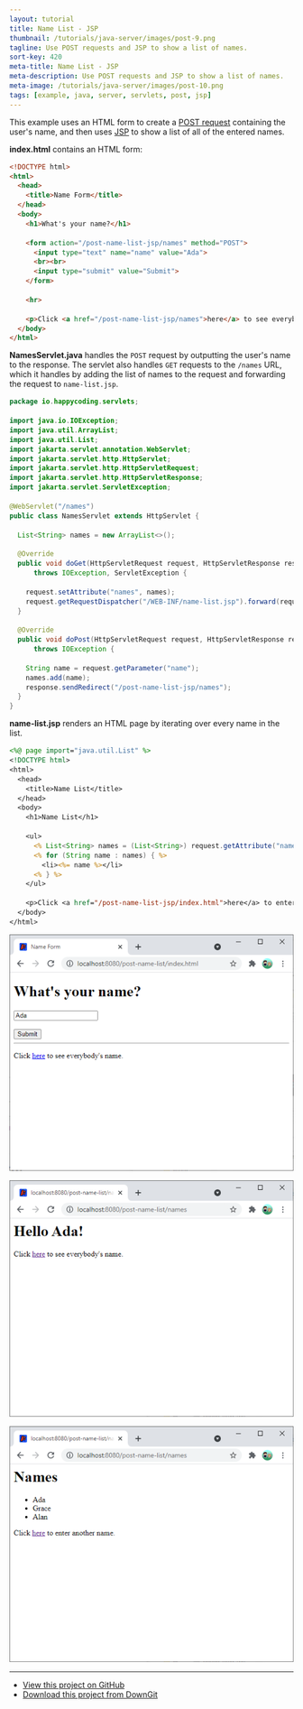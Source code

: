 ```yaml
---
layout: tutorial
title: Name List - JSP
thumbnail: /tutorials/java-server/images/post-9.png
tagline: Use POST requests and JSP to show a list of names.
sort-key: 420
meta-title: Name List - JSP
meta-description: Use POST requests and JSP to show a list of names.
meta-image: /tutorials/java-server/images/post-10.png
tags: [example, java, server, servlets, post, jsp]
---
```


This example uses an HTML form to create a [POST request](/tutorials/java-server/post) containing the user's name, and then uses [JSP](/tutorials/java-server/jsp) to show a list of all of the entered names.

**index.html** contains an HTML form:

```html
<!DOCTYPE html>
<html>
  <head>
    <title>Name Form</title>
  </head>
  <body>
    <h1>What's your name?</h1>

    <form action="/post-name-list-jsp/names" method="POST">
      <input type="text" name="name" value="Ada">
      <br><br>
      <input type="submit" value="Submit">
    </form>

    <hr>

    <p>Click <a href="/post-name-list-jsp/names">here</a> to see everybody's name.</p>
  </body>
</html>
```

**NamesServlet.java** handles the `POST` request by outputting the user's name to the response. The servlet also handles `GET` requests to the `/names` URL, which it handles by adding the list of names to the request and forwarding the request to `name-list.jsp`.

```java
package io.happycoding.servlets;

import java.io.IOException;
import java.util.ArrayList;
import java.util.List;
import jakarta.servlet.annotation.WebServlet;
import jakarta.servlet.http.HttpServlet;
import jakarta.servlet.http.HttpServletRequest;
import jakarta.servlet.http.HttpServletResponse;
import jakarta.servlet.ServletException;

@WebServlet("/names")
public class NamesServlet extends HttpServlet {

  List<String> names = new ArrayList<>();

  @Override
  public void doGet(HttpServletRequest request, HttpServletResponse response)
      throws IOException, ServletException {

    request.setAttribute("names", names);
    request.getRequestDispatcher("/WEB-INF/name-list.jsp").forward(request,response);
  }

  @Override
  public void doPost(HttpServletRequest request, HttpServletResponse response)
      throws IOException {

    String name = request.getParameter("name");
    names.add(name);
    response.sendRedirect("/post-name-list-jsp/names");
  }
}
```

**name-list.jsp** renders an HTML page by iterating over every name in the list.

```jsp
<%@ page import="java.util.List" %>
<!DOCTYPE html>
<html>
  <head>
    <title>Name List</title>
  </head>
  <body>
    <h1>Name List</h1>

    <ul>
      <% List<String> names = (List<String>) request.getAttribute("names"); %>
      <% for (String name : names) { %>
        <li><%= name %></li>
      <% } %>
    </ul>

    <p>Click <a href="/post-name-list-jsp/index.html">here</a> to enter another name.</p>
  </body>
</html>
```

![name form](/tutorials/java-server/images/post-5.png)

![hello Ada](/tutorials/java-server/images/post-3.png)

![name list](/tutorials/java-server/images/post-4.png)

---

- [View this project on GitHub](https://github.com/KevinWorkman/HappyCoding/tree/gh-pages/examples/java-server/java-server-example-projects/post-name-list-jsp)
- [Download this project from DownGit](https://downgit.github.io/#/home?url=https://github.com/KevinWorkman/HappyCoding/tree/gh-pages/examples/java-server/java-server-example-projects/post-name-list-jsp)